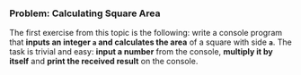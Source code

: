 ### Problem: Calculating Square Area

The first exercise from this topic is the following: write a console program that **inputs an integer `a` and calculates the area** of a square with side **`a`**. The task is trivial and easy: **input a number** from the console, **multiply it by itself** and **print the received result** on the console.

